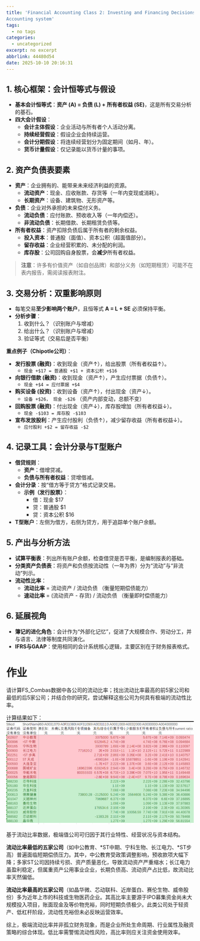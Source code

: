 ```yaml
---
title: 'Financial Accounting Class 2: Investing and Financing Decisions and the
Accounting system'
tags:
  - no tags
categories:
  - uncategorized
excerpt: no excerpt
abbrlink: 44480d54
date: 2025-10-10 20:16:31
---
```


## **1. 核心框架：会计恒等式与假设**
- **基本会计恒等式**：**资产 (A) = 负债 (L) + 所有者权益 (SE)**，这是所有交易分析的基石。
- **四大会计假设**：
    - **会计主体假设**：企业活动与所有者个人活动分离。
    - **持续经营假设**：假设企业会持续运营。
    - **会计分期假设**：将连续经营划分为固定期间（如月、年）。
    - **货币计量假设**：仅记录能以货币计量的事项。

## **2. 资产负债表要素**
- **资产**：企业拥有的、能带来未来经济利益的资源。
    - **流动资产**：现金、应收账款、存货等（一年内变现或消耗）。
    - **长期资产**：设备、建筑物、无形资产等。
- **负债**：企业对外承担的未来偿付义务。
    - **流动负债**：应付账款、预收收入等（一年内偿还）。
    - **非流动负债**：长期借款、长期租赁负债等。
- **所有者权益**：资产扣除负债后属于所有者的剩余权益。
    - **投入资本**：普通股（面值）、资本公积（超面值部分）。
    - **留存收益**：企业经营积累的、未分配的利润。
    - **库存股**：公司回购自身股票，会**减少**所有者权益。

> **注意**：许多有价值资产（如自创品牌）和部分义务（如短期租赁）可能不在表内报告，需阅读报表附注。

## **3. 交易分析：双重影响原则**
- 每笔交易**至少影响两个账户**，且恒等式 **A = L + SE** 必须保持平衡。
- **分析步骤**：
    1.  收到什么？（识别账户与增减）
    2.  给出什么？（识别账户与增减）
    3.  验证等式（交易后是否平衡）

**重点例子（Chipotle公司）**：
- **发行股票 (融资)**：收到现金（资产↑），给出股票（所有者权益↑）。
    - `现金 +$17 = 普通股 +$1 + 资本公积 +$16`
- **向银行借款 (融资)**：收到现金（资产↑），产生应付票据（负债↑）。
    - `现金 +$4 = 应付票据 +$4`
- **购买设备 (投资)**：收到设备（资产↑），付出现金（资产↓）。
    - `设备 +$26， 现金 -$26` （资产内部变动，总额不变）
- **回购股票 (融资)**：付出现金（资产↓），库存股增加（所有者权益↓）。
    - `现金 -$103 = 库存股 -$103`
- **宣布发放股利**：产生应付股利（负债↑），减少留存收益（所有者权益↓）。
    - `应付股利 +$2 = 留存收益 -$2`

## **4. 记录工具：会计分录与T型账户**
- **借贷规则**：
    - **资产**：借增贷减。
    - **负债与所有者权益**：贷增借减。
- **会计分录**：按“借方等于贷方”格式记录交易。
    - **示例（发行股票）**：
        - 借：现金 $17
        - 贷：普通股 $1
        - 贷：资本公积 $16
- **T型账户**：左侧为借方，右侧为贷方，用于追踪单个账户余额。

## **5. 产出与分析方法**
- **试算平衡表**：列出所有账户余额，检查借贷是否平衡，是编制报表的基础。
- **分类资产负债表**：将资产和负债按流动性（一年为界）分为“流动”与“非流动”列示。
- **流动性比率**：
    - **流动比率** = 流动资产 / 流动负债 （衡量短期偿债能力）
    - **速动比率** = (流动资产 - 存货) / 流动负债 （衡量即时偿债能力）

## **6. 延展视角**
- **簿记的进化角色**：会计作为“外部化记忆”，促进了大规模合作、劳动分工，并与语言、法律等制度共同演化。
- **IFRS与GAAP**：使用相同的会计系统核心逻辑，主要区别在于财务报表格式。

# 作业
请计算FS_Combas数据中各公司的流动比率；找出流动比率最高的前5家公司和最低的后5家公司；并结合你的研究，尝试解释这些公司为何具有极端的流动性比率。

计算结果如下：
![](./finance-accounting2/image.png)

基于流动比率数据，极端值公司可归因于其行业特性、经营状况与资本结构。

**流动比率最低的五家公司**（如中公教育、*ST中期、宁科生物、长江电力、*ST步高）普遍面临短期偿债压力。其中，中公教育受政策调整影响，预收款项大幅下降；多家ST公司因持续亏损、资产质量恶化，导致流动资产严重缩水；长江电力虽盈利稳定，但属重资产公用事业企业，长期负债高、流动资产占比低，故流动比率天然偏低。

**流动比率最高的五家公司**（如晶华微、芯动联科、近岸蛋白、赛伦生物、威帝股份）多为近年上市的科技或生物医药企业。其高比率主要源于IPO募集资金尚未大规模投入项目，账面现金及等价物充裕，同时短期负债极少。此类公司处于轻资产、低杠杆阶段，流动性充裕但未必反映运营效率。

综上，极端流动比率并非孤立财务现象，而是企业所处生命周期、行业属性及融资策略的综合体现。低比率需警惕流动性风险，高比率则应关注资金使用效率。